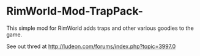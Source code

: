 RimWorld-Mod-TrapPack-
======================

This simple mod for RimWorld adds traps and other various goodies to the game. 

See out thred at http://ludeon.com/forums/index.php?topic=3997.0
